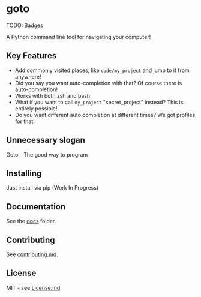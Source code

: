 # goto

TODO: Badges

A Python command line tool for navigating your computer!

## Key Features

* Add commonly visited places, like `code/my_project` and jump to it from anywhere!
* Did you say you want auto-completion with that? Of course there is auto-completion!
* Works with both zsh and bash!
* What if you want to call `my_project` "secret_project" instead? This is entirely possible!
* Do you want different auto completion at different times? We got profiles for that!

## Unnecessary slogan

Goto - The good way to program

## Installing

Just install via pip (Work In Progress)

## Documentation

See the [docs](/docs/README.md) folder.

## Contributing

See [contributing.md](/Contributing.md).

## License

MIT - see [License.md](/License.md)

